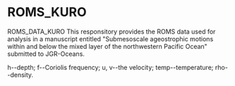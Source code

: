 # ROMS_KURO
ROMS_DATA_KURO
This responsitory provides the ROMS data used for analysis in a manuscript entitled "Submesoscale ageostrophic motions within and below the mixed layer of the northwestern Pacific Ocean" submitted to JGR-Oceans.

h--depth; f--Coriolis frequency; u, v--the velocity; temp--temperature; rho--density.
